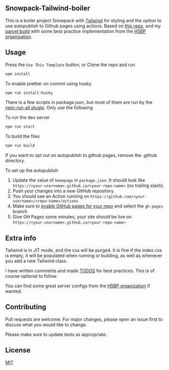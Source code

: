 ## Snowpack-Tailwind-boiler

This is a boiler project Snowpack with [Tailwind](https://tailwindcss.com/) for styling and the option to use autopublish to Github pages using actions. Based on [this repo](https://github.com/jonalvarezz/snowpack-template-tailwind), and my [parcel build](https://github.com/Bcdo/parcel-tailwind-boiler) with some best practice implementation from the [H5BP organisation](https://html5boilerplate.com/).

## Usage

Press the `Use This Template` button, or Clone the repo and run

```sh
npm install
```

To enable prettier on commit using husky

```sh
npm run install:husky
```

There is a few scripts in package.json, but most of them are run by the [npm-run-all plugin](https://www.npmjs.com/package/p-all). Only use the following

To run the dev server

```sh
npm run start
```

To build the files

```sh
npm run build
```

If you want to opt out on autopublish to github pages, remove the .github directory.

To set up the autopublish

1. Update the value of `homepage` in `package.json`. It should look like `https://<your-username>.github.io/<your-repo-name>` (no trailing slash).
2. Push your changes into a new GitHub repository.
3. You should see an Action running on `https://github.com/<your-username>/<repo-name>/actions`
4. Make sure to [enable GitHub pages for your repo](https://docs.github.com/en/free-pro-team@latest/github/working-with-github-pages/configuring-a-publishing-source-for-your-github-pages-site#choosing-a-publishing-source) and select the `gh-pages` branch
5. Give GH Pages some minutes, your site should be live on `https://<your-username>.github.io/<your-repo-name>`

## Extra info

Tailwind is in JIT mode, and the css will be purged. It is fine if the index.css is empty, it will be populated when running or building, as well as whenever you add a new Tailwind class.

I have written comments and made [TODOS](https://github.com/Gruntfuggly/todo-tree) for best practices. This is of course optional to follow.

You can find some great server configs from the [H5BP organization](https://github.com/h5bp/server-configs) if wanted.

## Contributing

Pull requests are welcome. For major changes, please open an issue first to discuss what you would like to change.

Please make sure to update tests as appropriate.

## License

[MIT](https://choosealicense.com/licenses/mit/)

